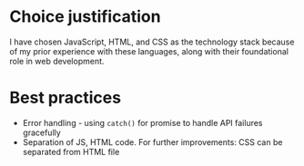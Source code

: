# Choice justification
I have chosen JavaScript, HTML, and CSS as the technology stack because of my prior experience with these languages, along with their foundational role in web development.
# Best practices

- Error handling - using `catch()` for promise to handle API failures gracefully
- Separation of JS, HTML code. For further improvements: CSS can be separated from HTML file
